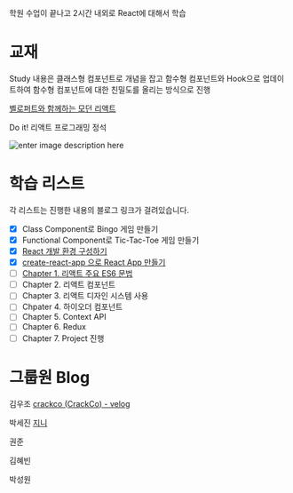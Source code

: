 학원 수업이 끝나고 2시간 내외로 React에 대해서 학습

# 교재

Study 내용은 클래스형 컴포넌트로 개념을 잡고 함수형 컴포넌트와 Hook으로 업데이트하여 함수형 컴포넌트에 대한 친밀도를 올리는 방식으로 진행

[벨로퍼트와 함께하는 모던 리액트](https://react.vlpt.us/)

Do it! 리액트 프로그래밍 정석

![enter image description here](https://s3.us-west-2.amazonaws.com/secure.notion-static.com/6ba40984-d25f-4e13-8ad3-909aecb26094/Untitled.png?X-Amz-Algorithm=AWS4-HMAC-SHA256&X-Amz-Credential=AKIAT73L2G45O3KS52Y5/20200919/us-west-2/s3/aws4_request&X-Amz-Date=20200919T074728Z&X-Amz-Expires=86400&X-Amz-Signature=1050b5c06756a400ae5ab5d6a40d0f6e36b81e5a0ec64e31e5bf54d7641ecda8&X-Amz-SignedHeaders=host&response-content-disposition=filename%20=%22Untitled.png%22)

# 학습 리스트

각 리스트는 진행한 내용의 블로그 링크가 걸려있습니다.

-   [x] Class Component로 Bingo 게임 만들기
-   [x] Functional Component로 Tic-Tac-Toe 게임 만들기
-   [x] [React 개발 환경 구성하기](https://velog.io/@crackco/React-%EA%B0%9C%EB%B0%9C-%ED%99%98%EA%B2%BD-%EA%B5%AC%EC%84%B1%ED%95%98%EA%B8%B0)
-   [x] [create-react-app 으로 React App 만들기](https://velog.io/@crackco/2.-React-%EB%AC%B4%EC%9E%91%EC%A0%95-React-App-%EC%83%9D%EC%84%B1%ED%95%98%EA%B8%B0)
-   [ ] [Chapter 1. 리액트 주요 ES6 문법](https://velog.io/@crackco/series/%EC%A7%9A%EB%8B%A4-ES6)
-   [ ] Chapter 2. 리액트 컴포넌트
-   [ ] Chapter 3. 리액트 디자인 시스템 사용
-   [ ] Chpater 4. 하이오더 컴포넌트
-   [ ] Chapter 5. Context API
-   [ ] Chapter 6. Redux
-   [ ] Chapter 7. Project 진행

# 그룹원 Blog

김우조 [crackco (CrackCo) - velog](https://velog.io/@crackco)

박세진 [지니](https://jin-vv.tistory.com/)

권준

김혜빈

박성원
